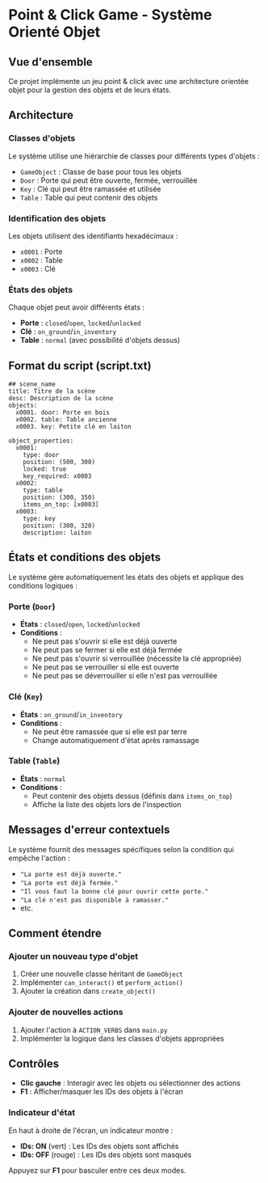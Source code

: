 # Point & Click Game - Système Orienté Objet

## Vue d'ensemble

Ce projet implémente un jeu point & click avec une architecture orientée objet pour la gestion des objets et de leurs états.

## Architecture

### Classes d'objets

Le système utilise une hiérarchie de classes pour différents types d'objets :

- `GameObject` : Classe de base pour tous les objets
- `Door` : Porte qui peut être ouverte, fermée, verrouillée
- `Key` : Clé qui peut être ramassée et utilisée
- `Table` : Table qui peut contenir des objets

### Identification des objets

Les objets utilisent des identifiants hexadécimaux :
- `x0001` : Porte
- `x0002` : Table
- `x0003` : Clé

### États des objets

Chaque objet peut avoir différents états :
- **Porte** : `closed`/`open`, `locked`/`unlocked`
- **Clé** : `on_ground`/`in_inventory`
- **Table** : `normal` (avec possibilité d'objets dessus)

## Format du script (script.txt)

```
## scene_name
title: Titre de la scène
desc: Description de la scène
objects:
  x0001. door: Porte en bois
  x0002. table: Table ancienne
  x0003. key: Petite clé en laiton

object_properties:
  x0001:
    type: door
    position: (500, 300)
    locked: true
    key_required: x0003
  x0002:
    type: table
    position: (300, 350)
    items_on_top: [x0003]
  x0003:
    type: key
    position: (300, 320)
    description: laiton
```

## États et conditions des objets

Le système gère automatiquement les états des objets et applique des conditions logiques :

### Porte (`Door`)
- **États** : `closed`/`open`, `locked`/`unlocked`
- **Conditions** :
  - Ne peut pas s'ouvrir si elle est déjà ouverte
  - Ne peut pas se fermer si elle est déjà fermée
  - Ne peut pas s'ouvrir si verrouillée (nécessite la clé appropriée)
  - Ne peut pas se verrouiller si elle est ouverte
  - Ne peut pas se déverrouiller si elle n'est pas verrouillée

### Clé (`Key`)
- **États** : `on_ground`/`in_inventory`
- **Conditions** :
  - Ne peut être ramassée que si elle est par terre
  - Change automatiquement d'état après ramassage

### Table (`Table`)
- **États** : `normal`
- **Conditions** :
  - Peut contenir des objets dessus (définis dans `items_on_top`)
  - Affiche la liste des objets lors de l'inspection

## Messages d'erreur contextuels

Le système fournit des messages spécifiques selon la condition qui empêche l'action :

- `"La porte est déjà ouverte."`
- `"La porte est déjà fermée."`
- `"Il vous faut la bonne clé pour ouvrir cette porte."`
- `"La clé n'est pas disponible à ramasser."`
- etc.

## Comment étendre

### Ajouter un nouveau type d'objet

1. Créer une nouvelle classe héritant de `GameObject`
2. Implémenter `can_interact()` et `perform_action()`
3. Ajouter la création dans `create_object()`

### Ajouter de nouvelles actions

1. Ajouter l'action à `ACTION_VERBS` dans `main.py`
2. Implémenter la logique dans les classes d'objets appropriées

## Contrôles

- **Clic gauche** : Interagir avec les objets ou sélectionner des actions
- **F1** : Afficher/masquer les IDs des objets à l'écran

### Indicateur d'état

En haut à droite de l'écran, un indicateur montre :
- **IDs: ON** (vert) : Les IDs des objets sont affichés
- **IDs: OFF** (rouge) : Les IDs des objets sont masqués

Appuyez sur **F1** pour basculer entre ces deux modes.
